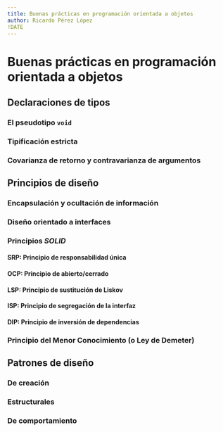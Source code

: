 ```yaml
---
title: Buenas prácticas en programación orientada a objetos
author: Ricardo Pérez López
!DATE
---
```


# Buenas prácticas en programación orientada a objetos

## Declaraciones de tipos

### El pseudotipo `void`

### Tipificación estricta

### Covarianza de retorno y contravarianza de argumentos

## Principios de diseño

### Encapsulación y ocultación de información

### Diseño orientado a interfaces

### Principios *SOLID*

#### SRP: Principio de responsabilidad única

#### OCP: Principio de abierto/cerrado

#### LSP: Principio de sustitución de Liskov

#### ISP: Principio de segregación de la interfaz

#### DIP: Principio de inversión de dependencias

### Principio del Menor Conocimiento (o Ley de Demeter)

## Patrones de diseño

### De creación

### Estructurales

### De comportamiento

